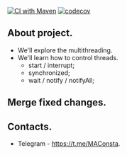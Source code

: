 [![CI with Maven](https://github.com/Constantine-M/job4j_threads/actions/workflows/gitActions.yml/badge.svg)](https://github.com/Constantine-M/job4j_threads/actions/workflows/gitActions.yml)
[![codecov](https://codecov.io/gh/Constantine-M/job4j_threads/branch/master/graph/badge.svg?token=KRXTL18BBX)](https://codecov.io/gh/Constantine-M/job4j_threads)

About project.
----------
- We'll explore the multithreading.
- We'll learn how to control threads.
    - start / interrupt;
    - synchronized;
    - wait / notify / notifyAll;

Merge fixed changes.
----------
Contacts.
----------
- Telegram - https://t.me/MAConsta.